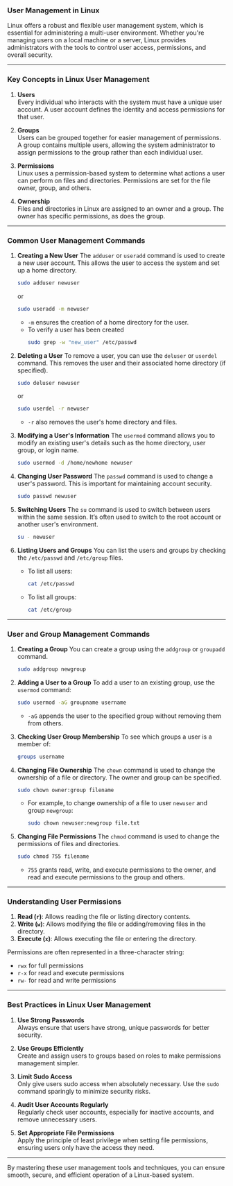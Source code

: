 ### **User Management in Linux**

Linux offers a robust and flexible user management system, which is essential for administering a multi-user environment. Whether you're managing users on a local machine or a server, Linux provides administrators with the tools to control user access, permissions, and overall security.

---

### **Key Concepts in Linux User Management**

1. **Users**  
   Every individual who interacts with the system must have a unique user account. A user account defines the identity and access permissions for that user.

2. **Groups**  
   Users can be grouped together for easier management of permissions. A group contains multiple users, allowing the system administrator to assign permissions to the group rather than each individual user.

3. **Permissions**  
   Linux uses a permission-based system to determine what actions a user can perform on files and directories. Permissions are set for the file owner, group, and others.

4. **Ownership**  
   Files and directories in Linux are assigned to an owner and a group. The owner has specific permissions, as does the group.

---

### **Common User Management Commands**

1. **Creating a New User**
   The `adduser` or `useradd` command is used to create a new user account. This allows the user to access the system and set up a home directory.

   ```bash
   sudo adduser newuser
   ```

   or

   ```bash
   sudo useradd -m newuser
   ```

   - `-m` ensures the creation of a home directory for the user.
   - To verify a user has been created
     ```bash
     sudo grep -w "new_user" /etc/passwd
     ```

2. **Deleting a User**
   To remove a user, you can use the `deluser` or `userdel` command. This removes the user and their associated home directory (if specified).

   ```bash
   sudo deluser newuser
   ```

   or

   ```bash
   sudo userdel -r newuser
   ```

   - `-r` also removes the user's home directory and files.

3. **Modifying a User's Information**
   The `usermod` command allows you to modify an existing user's details such as the home directory, user group, or login name.

   ```bash
   sudo usermod -d /home/newhome newuser
   ```

4. **Changing User Password**
   The `passwd` command is used to change a user's password. This is important for maintaining account security.

   ```bash
   sudo passwd newuser
   ```

5. **Switching Users**
   The `su` command is used to switch between users within the same session. It’s often used to switch to the root account or another user's environment.

   ```bash
   su - newuser
   ```

6. **Listing Users and Groups**
   You can list the users and groups by checking the `/etc/passwd` and `/etc/group` files.

   - To list all users:
     ```bash
     cat /etc/passwd
     ```

   - To list all groups:
     ```bash
     cat /etc/group
     ```

---

### **User and Group Management Commands**

1. **Creating a Group**
   You can create a group using the `addgroup` or `groupadd` command.

   ```bash
   sudo addgroup newgroup
   ```

2. **Adding a User to a Group**
   To add a user to an existing group, use the `usermod` command:

   ```bash
   sudo usermod -aG groupname username
   ```

   - `-aG` appends the user to the specified group without removing them from others.

3. **Checking User Group Membership**
   To see which groups a user is a member of:

   ```bash
   groups username
   ```

4. **Changing File Ownership**
   The `chown` command is used to change the ownership of a file or directory. The owner and group can be specified.

   ```bash
   sudo chown owner:group filename
   ```

   - For example, to change ownership of a file to user `newuser` and group `newgroup`:
     ```bash
     sudo chown newuser:newgroup file.txt
     ```

5. **Changing File Permissions**
   The `chmod` command is used to change the permissions of files and directories.

   ```bash
   sudo chmod 755 filename
   ```

   - `755` grants read, write, and execute permissions to the owner, and read and execute permissions to the group and others.

---

### **Understanding User Permissions**

1. **Read (`r`)**: Allows reading the file or listing directory contents.
2. **Write (`w`)**: Allows modifying the file or adding/removing files in the directory.
3. **Execute (`x`)**: Allows executing the file or entering the directory.

Permissions are often represented in a three-character string:

- `rwx` for full permissions
- `r-x` for read and execute permissions
- `rw-` for read and write permissions

---

### **Best Practices in Linux User Management**

1. **Use Strong Passwords**  
   Always ensure that users have strong, unique passwords for better security.

2. **Use Groups Efficiently**  
   Create and assign users to groups based on roles to make permissions management simpler.

3. **Limit Sudo Access**  
   Only give users sudo access when absolutely necessary. Use the `sudo` command sparingly to minimize security risks.

4. **Audit User Accounts Regularly**  
   Regularly check user accounts, especially for inactive accounts, and remove unnecessary users.

5. **Set Appropriate File Permissions**  
   Apply the principle of least privilege when setting file permissions, ensuring users only have the access they need.

---

By mastering these user management tools and techniques, you can ensure smooth, secure, and efficient operation of a Linux-based system.

